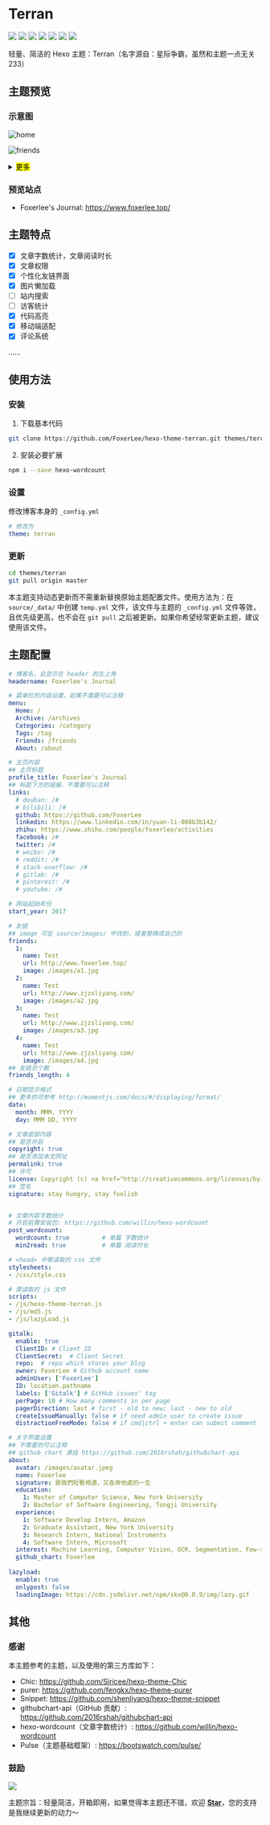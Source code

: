# Terran
[![](https://img.shields.io/badge/author-Foxerlee-blue)](https://github.com/FoxerLee) ![](https://img.shields.io/github/issues/Foxerlee/hexo-theme-terran) ![](https://img.shields.io/github/v/release/foxerlee/hexo-theme-terran) ![](https://img.shields.io/github/release-date/foxerlee/hexo-theme-terran) ![](https://img.shields.io/badge/Hexo-4.0.0%20or%20later-blue) ![](https://img.shields.io/badge/license-MIT-green) ![](https://travis-ci.org/FoxerLee/hexo-theme-terran.svg?branch=master)

轻量、简洁的 Hexo 主题：Terran（名字源自：星际争霸，虽然和主题一点无关233）

## 主题预览

### 示意图

![home](assets/home.png)

![friends](assets/friends.png)


<details>
<summary><mark>更多</mark></summary>

![friends](assets/archive.png)

![friends](assets/about.png)
</details>


### 预览站点

- Foxerlee's Journal: https://www.foxerlee.top/

## 主题特点

- [x] 文章字数统计，文章阅读时长
- [x] 文章权限
- [x] 个性化友链界面
- [x] 图片懒加载
- [ ] 站内搜索
- [ ] 访客统计
- [x] 代码高亮
- [x] 移动端适配 
- [x] 评论系统

......

## 使用方法

### 安装

1. 下载基本代码

```bash
git clone https://github.com/FoxerLee/hexo-theme-terran.git themes/terran
```

2. 安装必要扩展

```bash
npm i --save hexo-wordcount
```

### 设置

修改博客本身的 `_config.yml`

```yaml
# 修改为
theme: terran
```

### 更新

```bash
cd themes/terran
git pull origin master
```

本主题支持动态更新而不需重新替换原始主题配置文件。使用方法为：在 `source/_data/` 中创建 `temp.yml` 文件，该文件与主题的 `_config.yml` 文件等效，且优先级更高，也不会在 `git pull` 之后被更新。如果你希望经常更新主题，建议使用该文件。

## 主题配置

``` yaml
# 博客名，会显示在 header 的左上角
headername: Foxerlee's Journal

# 菜单栏的内容设置，如果不需要可以注释
menu:
  Home: /
  Archive: /archives
  Categories: /category
  Tags: /tag
  Friends: /friends
  About: /about

# 主页内容
## 主页标题
profile_title: Foxerlee's Journal
## 标题下方的链接，不需要可以注释
links:
  # douban: /#
  # bilibili: /#
  github: https://github.com/FoxerLee
  linkedin: https://www.linkedin.com/in/yuan-li-008b3b142/
  zhihu: https://www.zhihu.com/people/foxerlee/activities
  facebook: /#
  twitter: /#
  # weibo: /#
  # reddit: /#
  # stack-overflow: /#
  # gitlab: /#
  # pinterest: /#
  # youtube: /#

# 网站起始年份
start_year: 2017

# 友链
## image 可在 source/images/ 中找到，或者替换成自己的
friends:
  1:
    name: Test
    url: http://www.foxerlee.top/
    image: /images/a1.jpg
  2:
    name: Test
    url: http://www.zjzsliyang.com/
    image: /images/a2.jpg
  3:
    name: Test
    url: http://www.zjzsliyang.com/
    image: /images/a3.jpg
  4:
    name: Test
    url: http://www.zjzsliyang.com/
    image: /images/a4.jpg
## 友链总个数
friends_length: 4

# 日期显示格式
## 更多的可参考 http://momentjs.com/docs/#/displaying/format/
date:
  month: MMM, YYYY
  day: MMM DD, YYYY

# 文章底部内容
## 是否开启
copyright: true
## 是否添加本文网址
permalink: true
## 许可
license: Copyright (c) <a href="http://creativecommons.org/licenses/by-nc/4.0/">CC-BY-NC-4.0</a> LICENSE
## 签名
signature: stay hungry, stay foolish


# 文章内容字数统计
# 开启前需安装包: https://github.com/willin/hexo-wordcount
post_wordcount:
  wordcount: true         # 单篇 字数统计
  min2read: true          # 单篇 阅读时长

# <head> 中需读取的 css 文件
stylesheets:
- /css/style.css

# 需读取的 js 文件
scripts:
- /js/hexo-theme-terran.js
- /js/md5.js
- /js/lazyLoad.js

gitalk:
  enable: true
  ClientID: # Client ID
  ClientSecret:  # Client Secret
  repo:  # repo which stores your blog
  owner: FoxerLee # Github account name
  adminUser: ['FoxerLee']
  ID: location.pathname
  labels: ['Gitalk'] # GitHub issues' tag
  perPage: 10 # How many comments in per page
  pagerDirection: last # first - old to new; last - new to old
  createIssueManually: false # if need admin user to create issue
  distractionFreeMode: false # if cmd|ctrl + enter can submit comment

# 关于界面设置
## 不需要的可以注释
## github_chart 源自 https://github.com/2016rshah/githubchart-api 
about:
  avatar: /images/avatar.jpeg
  name: Foxerlee
  signature: 致我們短暫相遇，又各奔他處的一生
  education:
    1: Master of Computer Science, New York University
    2: Bachelor of Software Engineering, Tongji University
  experience:
    1: Software Develop Intern, Amazon
    2: Graduate Assistant, New York University
    3: Research Intern, National Instruments
    4: Software Intern, Microsoft
  interest: Machine Learning, Computer Vision, OCR, Segmentation, Few-shot Learning, Cybersecurity, Coding, Reading, Dota2, Fitness
  github_chart: Foxerlee
  
lazyload:
  enable: true
  onlypost: false
  loadingImage: https://cdn.jsdelivr.net/npm/skx@0.0.9/img/lazy.gif
```

## 其他

### 感谢

本主题参考的主题，以及使用的第三方库如下：

- Chic: https://github.com/Siricee/hexo-theme-Chic
- purer: https://github.com/fengkx/hexo-theme-purer
- Snippet: https://github.com/shenliyang/hexo-theme-snippet
- githubchart-api（GitHub 贡献）: https://github.com/2016rshah/githubchart-api 
- hexo-wordcount（文章字数统计）: https://github.com/willin/hexo-wordcount
- Pulse（主题基础框架）: https://bootswatch.com/pulse/

### 鼓励

![](https://img.shields.io/github/stars/foxerlee/hexo-theme-terran?style=social)

主题宗旨：轻量简洁，开箱即用，如果觉得本主题还不错，欢迎 **[Star](https://github.com/FoxerLee/hexo-theme-terran/stargazers)**，您的支持是我继续更新的动力～
